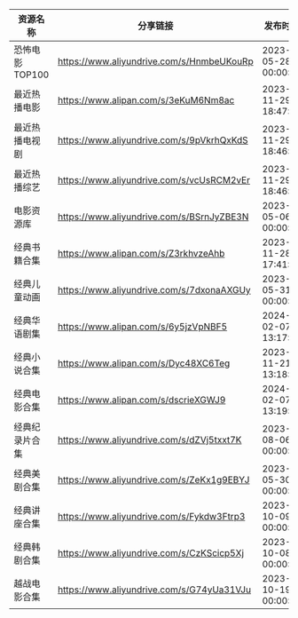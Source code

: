 | 资源名称       | 分享链接                                      | 发布时间                |
| ---------- | ----------------------------------------- | ------------------- |
| 恐怖电影TOP100 | https://www.aliyundrive.com/s/HnmbeUKouRp | 2023-05-28 00:00:00 |
| 最近热播电影     | https://www.alipan.com/s/3eKuM6Nm8ac      | 2023-11-29 18:47:33 |
| 最近热播电视剧    | https://www.aliyundrive.com/s/9pVkrhQxKdS | 2023-11-29 18:46:02 |
| 最近热播综艺     | https://www.aliyundrive.com/s/vcUsRCM2vEr | 2023-11-29 18:46:41 |
| 电影资源库      | https://www.aliyundrive.com/s/BSrnJyZBE3N | 2023-05-06 00:00:00 |
| 经典书籍合集     | https://www.alipan.com/s/Z3rkhvzeAhb      | 2023-11-28 17:41:59 |
| 经典儿童动画     | https://www.aliyundrive.com/s/7dxonaAXGUy | 2023-05-31 00:00:00 |
| 经典华语剧集     | https://www.alipan.com/s/6y5jzVpNBF5      | 2024-02-07 13:17:43 |
| 经典小说合集     | https://www.alipan.com/s/Dyc48XC6Teg      | 2023-11-21 13:18:31 |
| 经典电影合集     | https://www.alipan.com/s/dscrieXGWJ9      | 2024-02-07 13:19:30 |
| 经典纪录片合集    | https://www.aliyundrive.com/s/dZVj5txxt7K | 2023-08-06 00:00:00 |
| 经典美剧合集     | https://www.aliyundrive.com/s/ZeKx1g9EBYJ | 2023-05-30 00:00:00 |
| 经典讲座合集     | https://www.aliyundrive.com/s/Fykdw3Ftrp3 | 2023-10-09 00:00:00 |
| 经典韩剧合集     | https://www.aliyundrive.com/s/CzKScicp5Xj | 2023-10-08 00:00:00 |
| 越战电影合集     | https://www.aliyundrive.com/s/G74yUa31VJu | 2023-10-19 00:00:00 |
